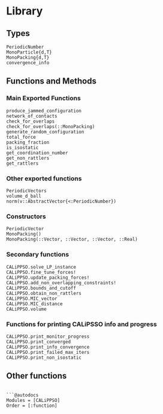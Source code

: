 # Library

## Types

```@docs
PeriodicNumber
MonoParticle{d,T}
MonoPacking{d,T}
convergence_info
```

## Functions and Methods

### Main Exported Functions


```@docs
produce_jammed_configuration
network_of_contacts
check_for_overlaps
check_for_overlaps(::MonoPacking)
generate_random_configuration
total_force
packing_fraction
is_isostatic
get_coordination_number
get_non_rattlers
get_rattlers
```

### Other exported functions

```@docs
PeriodicVectors
volume_d_ball
norm(v::AbstractVector{<:PeriodicNumber})
```

### Constructors

```@docs
PeriodicVector
MonoPacking()
MonoPacking(::Vector, ::Vector, ::Vector, ::Real)
```

### Secondary functions

```@docs
CALiPPSO.solve_LP_instance
CALiPPSO.fine_tune_forces!
CALiPPSO.update_packing_forces!
CALiPPSO.add_non_overlapping_constraints!
CALiPPSO.bounds_and_cutoff
CALiPPSO.obtain_non_rattlers
CALiPPSO.MIC_vector
CALiPPSO.MIC_distance
CALiPPSO.volume
```

### Functions for printing CALiPSSO info and progress

```@docs
CALiPPSO.print_monitor_progress
CALiPPSO.print_converged
CALiPPSO.print_info_convergence
CALiPPSO.print_failed_max_iters
CALiPPSO.print_non_isostatic
```

## Other functions

```

```@autodocs
Modules = [CALiPPSO]
Order = [:function]
```

```